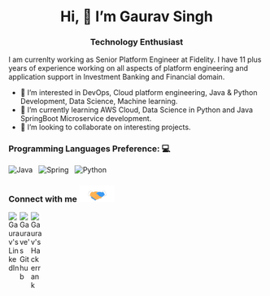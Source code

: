<h1 align="center">Hi, 👋 I’m Gaurav Singh</h1>
<h3 align="center">Technology Enthusiast</h3>

I am currenlty working as Senior Platform Engineer at Fidelity. I have 11 plus years of experience working on all aspects of platform engineering and application support in Investment Banking and Financial domain. 

- 👀 I’m interested in DevOps, Cloud platform engineering, Java & Python Development, Data Science, Machine learning.
- 🌱 I’m currently learning AWS Cloud, Data Science in Python and Java SpringBoot Microservice development.
- 💞️ I’m looking to collaborate on interesting projects.

### Programming Languages Preference: :computer:

![Java](https://img.shields.io/badge/-Java-black?logo=java&style=social)&nbsp;&nbsp;
![Spring](https://img.shields.io/badge/-Spring%20Framework-black?logo=spring&style=social)&nbsp;&nbsp;
![Python](https://img.shields.io/badge/-Python-black?logo=Python&style=social)&nbsp;&nbsp;


### Connect with me <img src="https://github.com/SatYu26/SatYu26/blob/master/Assets/Handshake.gif" height="32px">
<p>
<a href="https://www.linkedin.com/in/gauravsingh089/">
  <img align="left" alt="Gaurav's LinkedIn" width="22px" src="https://cdn.jsdelivr.net/npm/simple-icons@v3/icons/linkedin.svg" />
</a>
<a href="https://github.com/gauravsingh089">
  <img align="left" alt="Gaurave's Github" width="22px" src="https://cdn.jsdelivr.net/npm/simple-icons@v3/icons/github.svg" />
</a>
<a href="https://www.hackerrank.com/gauravsingh089?hr_r=1">
  <img align="left" alt="Gaurav's Hackerrank" width="22px" src="https://cdn.jsdelivr.net/npm/simple-icons@v3/icons/hackerrank.svg" />
</a>
</p>
<br>
